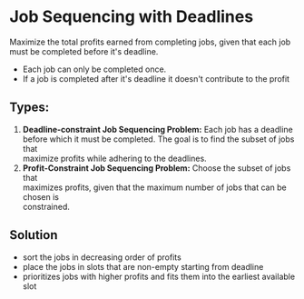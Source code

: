 # Job Sequencing with Deadlines

Maximize the total profits earned from completing jobs, given that each job  
must be completed before it's deadline.

* Each job can only be completed once.
* If a job is completed after it's deadline it doesn't contribute to the profit

## Types:
1. **Deadline-constraint Job Sequencing Problem:** Each job has a deadline   
before which it must be completed. The goal is to find the subset of jobs that  
maximize profits while adhering to the deadlines.
2. **Profit-Constraint Job Sequencing Problem:** Choose the subset of jobs that  
maximizes profits, given that the maximum number of jobs that can be chosen is  
constrained.

## Solution
* sort the jobs in decreasing order of profits
* place the jobs in slots that are non-empty starting from deadline
* prioritizes jobs with higher profits and fits them into the earliest available
slot